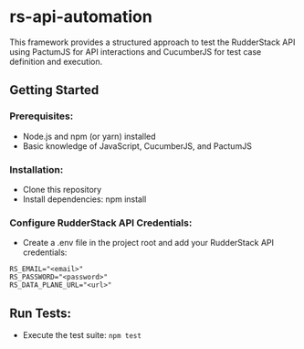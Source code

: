 # rs-api-automation

This framework provides a structured approach to test the RudderStack API using PactumJS for API interactions and CucumberJS for test case definition and execution.

## Getting Started

### Prerequisites:

- Node.js and npm (or yarn) installed
- Basic knowledge of JavaScript, CucumberJS, and PactumJS

### Installation:

- Clone this repository
- Install dependencies: npm install

### Configure RudderStack API Credentials:

- Create a .env file in the project root and add your RudderStack API credentials:

```env
RS_EMAIL="<email>"
RS_PASSWORD="<password>"
RS_DATA_PLANE_URL="<url>"
```

## Run Tests:

- Execute the test suite: `npm test`
